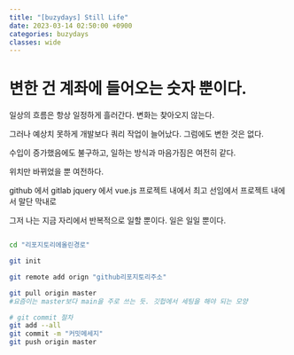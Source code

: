 ```yaml
---
title: "[buzydays] Still Life"
date: 2023-03-14 02:50:00 +0900
categories: buzydays
classes: wide
---
```

# 변한 건 계좌에 들어오는 숫자 뿐이다.

일상의 흐름은 항상 일정하게 흘러간다.
변화는 찾아오지 않는다.

그러나 예상치 못하게 개발보다 쿼리 작업이 늘어났다.
그럼에도 변한 것은 없다.

수입이 증가했음에도 불구하고,
일하는 방식과 마음가짐은 여전히 같다.

위치만 바뀌었을 뿐 여전하다.

github 에서 gitlab
jquery 에서 vue.js
프로젝트 내에서 최고 선임에서
프로젝트 내에서 말단 막내로

그저 나는 지금 자리에서 반복적으로 일할 뿐이다.
일은 일일 뿐이다.

```bash

cd "리포지토리에올린경로"

git init

git remote add orign "github리포지토리주소"

git pull origin master
#요즘이는 master보다 main을 주로 쓰는 듯. 깃헙에서 세팅을 해야 되는 모양

# git commit 절차
git add --all
git commit -m "커밋메세지"
git push origin master

```